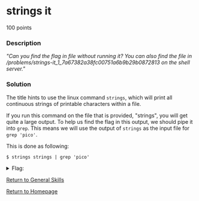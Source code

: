 # strings it
100 points

### Description
*"Can you find the flag in file without running it? You can also find the file in /problems/strings-it_1_7a67382a38fc00751a6b9b29b0872813 on the shell server."*

### Solution
The title hints to use the linux command `strings`, which will print all continuous strings of printable characters within a file. 

If you run this command on the file that is provided, "strings", you will get quite a large output. To help us find the flag in this output, we should pipe it
into `grep`. This means we will use the output of `strings` as the input file for `grep 'pico'`.

This is done as following:
```
$ strings strings | grep 'pico'
```

<details>
  <summary>Flag:</summary>
  picoCTF{5tRIng5_1T_0690b2a5}
</details>

[Return to General Skills](https://github.com/sdvickers98/picoCTF-2019-Walkthrough/blob/master/general_skills/%230%20-%20General%20Skills%20Homepage.md)

[Return to Homepage](https://github.com/sdvickers98/picoCTF-2019-Walkthrough)
